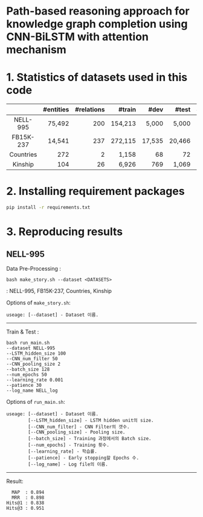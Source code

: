 # Path-based reasoning approach for knowledge graph completion using CNN-BiLSTM with attention mechanism

# 1. Statistics of datasets used in this code
||#entities|#relations|#train|#dev|#test|#tasks|
|:-----------:|------------:|------------:|------------:|------------:|------------:|------------:|
|NELL-995|75,492|200|154,213|5,000|5,000|12|
|FB15K-237|14,541|237|272,115|17,535|20,466|10|
|Countries|272|2|1,158|68|72|2|
|Kinship|104|26|6,926|769|1,069|26|

# 2. Installing requirement packages

```bash
pip install -r requirements.txt
```

# 3. Reproducing results

## NELL-995

Data Pre-Processing :
```shell
bash make_story.sh --dataset <DATASETS>
```
<DATASETS> : NELL-995, FB15K-237, Countries, Kinship

Options of ``make_story.sh``:
```
useage: [--dataset] - Dataset 이름.
```   
-----------------------------------    

Train & Test :
```shell
bash run_main.sh 
--dataset NELL-995
--LSTM_hidden_size 100
--CNN_num_filter 50
--CNN_pooling_size 2
--batch_size 128
--num_epochs 50
--learning_rate 0.001
--patience 30
--log_name NELL_log
```

Options of ``run_main.sh``:
```
useage: [--dataset] - Dataset 이름.
        [--LSTM_hidden_size] - LSTM hidden unit의 size.
        [--CNN_num_filter] - CNN Filter의 갯수.
        [--CNN_pooling_size] - Pooling size.
        [--batch_size] - Training 과정에서의 Batch size.
        [--num_epochs] - Training 횟수.
        [--learning_rate] - 학습률.
        [--patience] - Early stopping할 Epochs 수.
        [--log_name] - Log file의 이름.
```   
----------------------------------

Result:
```shell
  MAP  : 0.894
  MRR  : 0.898
Hits@1 : 0.838
Hits@3 : 0.951
```
